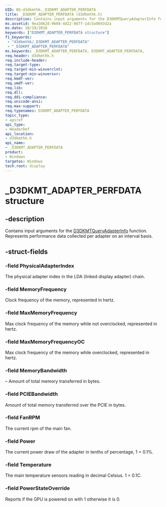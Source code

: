 ```yaml
---
UID: NS:d3dkmthk._D3DKMT_ADAPTER_PERFDATA
title: _D3DKMT_ADAPTER_PERFDATA (d3dkmthk.h)
description: Contains input arguments for the D3DKMTQueryAdapterInfo function. Represents performance data collected per adapter on an interval basis.
ms.assetid: 9ea3462d-9604-4d22-9d7f-1dc5a0693d2a
ms.date: 10/19/2018
keywords: ["D3DKMT_ADAPTER_PERFDATA structure"]
f1_keywords:
 - "d3dkmthk/_D3DKMT_ADAPTER_PERFDATA"
 - "_D3DKMT_ADAPTER_PERFDATA"
ms.keywords: _D3DKMT_ADAPTER_PERFDATA, D3DKMT_ADAPTER_PERFDATA,
req.header: d3dkmthk.h
req.include-header:
req.target-type:
req.target-min-winverclnt:
req.target-min-winversvr:
req.kmdf-ver:
req.umdf-ver:
req.lib:
req.dll:
req.ddi-compliance:
req.unicode-ansi:
req.max-support:
req.typenames: D3DKMT_ADAPTER_PERFDATA
topic_type:
- apiref
api_type:
- HeaderDef
api_location:
- d3dkmthk.h
api_name:
- _D3DKMT_ADAPTER_PERFDATA
product: 
- Windows
targetos: Windows
tech.root: display
---
```


# _D3DKMT_ADAPTER_PERFDATA structure

## -description

Contains input arguments for the [D3DKMTQueryAdapterInfo](nf-d3dkmthk-d3dkmtqueryadapterinfo.md) function. Represents performance data collected per adapter on an interval basis.

## -struct-fields

### -field PhysicalAdapterIndex

The physical adapter index in the LDA (linked display adapter) chain.

### -field MemoryFrequency

Clock frequency of the memory, represented in hertz.

### -field MaxMemoryFrequency

Max clock frequency of the memory while not overclocked, represented in hertz.

### -field MaxMemoryFrequencyOC

Max clock frequency of the memory while overclocked, represented in hertz.

### -field MemoryBandwidth

– Amount of total memory transferred in bytes.

### -field PCIEBandwidth

Amount of total memory transferred over the PCIE in bytes.

### -field FanRPM

The current rpm of the main fan.

### -field Power

The current power draw of the adapter in tenths of percentage, 1 = 0.1%.

### -field Temperature

The main temperature sensors reading in decimal Celsius. 1 = 0.1C.

### -field PowerStateOverride

Reports if the GPU is powered on with 1 otherwise it is 0.

